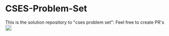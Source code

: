 # CSES-Problem-Set
 This is the solution repository to "cses problem set":
 Feel free to create PR's 
 <code><img height="20" src="https://raw.githubusercontent.com/github/explore/80688e429a7d4ef2fca1e82350fe8e3517d3494d/topics/cses/cses.png"></code>
